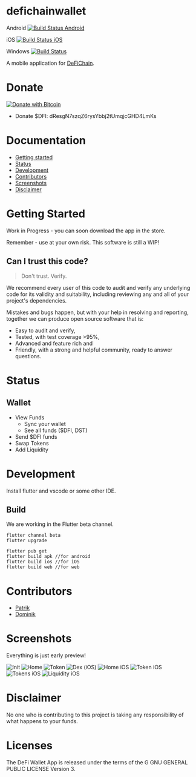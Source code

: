 # defichainwallet
Android
[![Build Status Android](https://dev.azure.com/defich-wallet/DefiCh-Wallet/_apis/build/status/WalletApp.Android?branchName=main)](https://dev.azure.com/defich-wallet/DefiCh-Wallet/_build/latest?definitionId=6&branchName=main)

iOS
[![Build Status iOS](https://dev.azure.com/defich-wallet/DefiCh-Wallet/_apis/build/status/WalletApp.iOS?branchName=main)](https://dev.azure.com/defich-wallet/DefiCh-Wallet/_build/latest?definitionId=7&branchName=main)

Windows
[![Build Status](https://dev.azure.com/defich-wallet/DefiCh-Wallet/_apis/build/status/WalletApp.Windows?branchName=main)](https://dev.azure.com/defich-wallet/DefiCh-Wallet/_build/latest?definitionId=8&branchName=main)

A mobile application for [DeFiChain](https://defichain.com/).

# Donate
[![Donate with Bitcoin](https://en.cryptobadges.io/badge/micro/18iSZjac28YeCeis8pzWxSqCTVw6d9UGCf)](https://en.cryptobadges.io/donate/18iSZjac28YeCeis8pzWxSqCTVw6d9UGCf)

 - Donate $DFI: dResgN7szqZ6rysYbbj2tUmqjcGHD4LmKs

# Documentation
- [Getting started](#getting-started)
- [Status](#status)
- [Development](#development)
- [Contributors](#contributors)
- [Screenshots](#screenshots)
- [Disclaimer](#disclaimer)

# Getting Started
Work in Progress - you can soon download the app in the store.

Remember - use at your own risk. This software is still a WIP!

## Can I trust this code?
> Don't trust. Verify.

We recommend every user of this code to audit and verify any underlying code for its validity and suitability, including reviewing any and all of your project's dependencies.

Mistakes and bugs happen, but with your help in resolving and reporting, together we can produce open source software that is:

- Easy to audit and verify,
- Tested, with test coverage >95%,
- Advanced and feature rich and
- Friendly, with a strong and helpful community, ready to answer questions.

# Status
## Wallet
* View Funds
  * Sync your wallet
  * See all funds ($DFI, DST)
* Send $DFI funds
* Swap Tokens
* Add Liquidity 


# Development
Install flutter and vscode or some other IDE.

## Build
We are working in the Flutter beta channel. 

``` 
flutter channel beta
flutter upgrade

flutter pub get
flutter build apk //for android
flutter build ios //for iOS
flutter build web //for web
```

# Contributors

* [Patrik](https://github.com/p3root)
* [Dominik](https://github.com/dpfaffenbauer)


# Screenshots
Everything is just early preview!

![Init](./screenshots/init.jpg)
![Home](./screenshots/home.jpg)
![Token](./screenshots/token.jpg)
![Dex (iOS)](./screenshots/dex_ios.png)
![Home iOS](./screenshots/home_ios.png)
![Token iOS](./screenshots/token_ios.png)
![Tokens iOS](./screenshots/tokens_ios.png)
![Liquidity iOS](./screenshots/liquidity_ios.png)



# Disclaimer
No one who is contributing to this project is taking any responsibility of what happens to your funds. 


# Licenses

The DeFi Wallet App is released under the terms of the G GNU GENERAL PUBLIC LICENSE Version 3.
